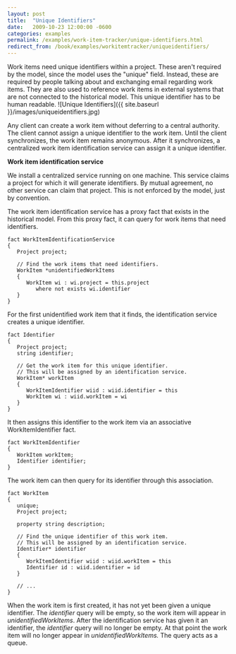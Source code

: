 ```yaml
---
layout: post
title:  "Unique Identifiers"
date:   2009-10-23 12:00:00 -0600
categories: examples
permalink: /examples/work-item-tracker/unique-identifiers.html
redirect_from: /book/examples/workitemtracker/uniqueidentifiers/
---
```


Work items need unique identifiers within a project. These aren't required by the model, since the model uses the "unique" field. Instead, these are required by people talking about and exchanging email regarding work items. They are also used to reference work items in external systems that are not connected to the historical model. This unique identifier has to be human readable.
![Unique Identifiers]({{ site.baseurl }}/images/uniqueidentifiers.jpg)

Any client can create a work item without deferring to a central authority. The client cannot assign a unique identifier to the work item. Until the client synchronizes, the work item remains anonymous. After it synchronizes, a centralized work item identification service can assign it a unique identifier.

**Work item identification service**

We install a centralized service running on one machine. This service claims a project for which it will generate identifiers. By mutual agreement, no other service can claim that project. This is not enforced by the model, just by convention.


The work item identification service has a proxy fact that exists in the historical model. From this proxy fact, it can query for work items that need identifiers.

```
fact WorkItemIdentificationService
{
   Project project;

   // Find the work items that need identifiers.
   WorkItem *unidentifiedWorkItems
   {
      WorkItem wi : wi.project = this.project
         where not exists wi.identifier
   }
}
```

For the first unidentified work item that it finds, the identification service creates a unique identifier.

```
fact Identifier
{
   Project project;
   string identifier;

   // Get the work item for this unique identifier.
   // This will be assigned by an identification service.
   WorkItem* workItem
   {
      WorkItemIdentifier wiid : wiid.identifier = this
      WorkItem wi : wiid.workItem = wi
   }
}
```

It then assigns this identifier to the work item via an associative WorkItemIdentifier fact.

```
fact WorkItemIdentifier
{
   WorkItem workItem;
   Identifier identifier;
}
```

The work item can then query for its identifier through this association.

```
fact WorkItem
{
   unique;
   Project project;

   property string description;

   // Find the unique identifier of this work item.
   // This will be assigned by an identification service.
   Identifier* identifier
   {
      WorkItemIdentifier wiid : wiid.workItem = this
      Identifier id : wiid.identifier = id
   }

   // ...
}
```

When the work item is first created, it has not yet been given a unique identifier. The *identifier* query will be empty, so the work item will appear in *unidentifiedWorkItems*. After the identification service has given it an identifier, the *identifier* query will no longer be empty. At that point the work item will no longer appear in *unidentifiedWorkItems.* The query acts as a queue.

